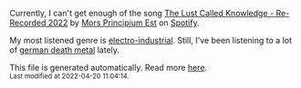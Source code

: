 
  Currently, I can't get enough of the song <a href="https://open.spotify.com/track/08intXXXMKTfXcXZbNC2e4">The Lust Called Knowledge - Re-Recorded 2022</a> by <a href="https://open.spotify.com/artist/1k0jnWb55QS6FjTU9LzMhi">Mors Principium Est</a> on <a href="https://open.spotify.com/user/9qz2xtkur2fengfsdcq8dd907?si=kq2SVrUkSNe0z1NJjpt7kg">Spotify</a>.

  My most listened genre is <a href="https://duckduckgo.com/?q=electro-industrial music">electro-industrial</a>.
  Still, I've been listening to a lot of <a href="https://duckduckgo.com/?q=german death metal music">german death metal</a> lately.

  This file is generated automatically. Read more <a href="https://github.com/CodeF0x/CodeF0x/blob/master/IMPORTANT.md">here</a>.
  <br>
  <sub>Last modified at 2022-04-20 11:04:14.</sub>
  
